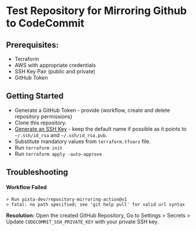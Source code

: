 # Test Repository for Mirroring Github to CodeCommit

## Prerequisites:
- Terraform 
- AWS with appropriate credentials
- SSH Key Pair (public and private)
- GitHub Token

## Getting Started
- Generate a GitHub Token - provide (workflow, create and delete repository permissions)
- Clone this repository.
- [Generate an SSH Key](https://docs.gitlab.com/ee/ssh/#generate-an-ssh-key-pair) - keep the default name if possible as it points to `~/.ssh/id_rsa` and `~/.ssh/id_rsa.pub`.
- Substitute mandatory values from `terraform.tfvars` file.
- Run `terraform init`
- Run `terraform apply -auto-approve`

## Troubleshooting
#### Workflow Failed
```
> Run pixta-dev/repository-mirroring-action@v1
> fatal: no path specified; see 'git help pull' for valid url syntax
```

__Resolution:__ Open the created GitHub Repository, Go to Settings > Secrets > Update `CODECOMMIT_SSH_PRIVATE_KEY` with your private SSH key. 